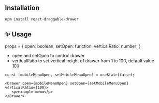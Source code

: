 ## Installation

```sh
npm install react-draggable-drawer
```

## ✨ Usage

props = {
 open: boolean;
 setOpen: function;
 verticalRatio: number;
}

- open and setOpen to control drawer
- verticalRatio to set vertical height of drawer from 1 to 100, default value 100

```
const [mobileMenuOpen, setMobileMenuOpen] = useState(false);
```

```
<Drawer open={mobileMenuOpen} setOpen={setMobileMenuOpen} verticalRatio={100}>
   <p>example menu</p>      
</Drawer>
```
